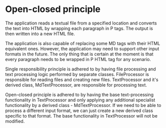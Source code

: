 # Open-closed principle

The application reads a textual file from a specified location and converts the text into HTML by wrapping each paragraph in P tags. The output is then written into a new HTML file.

The application is also capable of replacing some MD tags with their HTML equivalent ones. However, the application may need to support other input formats in the future. The only thing that is certain at the moment is that every paragraph needs to be wrapped in P HTML tag for any scenario.

Single responsibility principle is adhered to by having file processing and text processing logic performed by separate classes. FileProcessor is responsible for reading files and creating new files. TextProcessor and it's derived class, MdTextProcessor, are responsible for processing text.

Open-closed principle is adhered to by having the base text-processing functionality in TextProcessor and only applying any additional specialist functionality by a derived class - MdTextProcessor. If we need to be able to process a different input format, we can just create a new derived class specific to that format. The base functionality in TextProcessor will not be modified.
